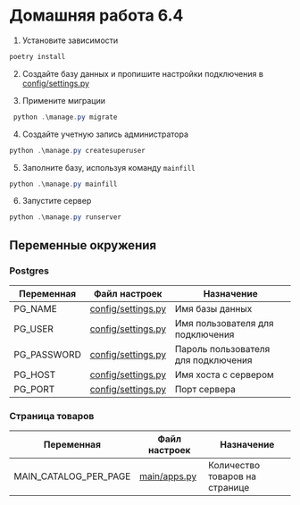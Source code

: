 # Домашняя работа 6.4


1. Установите зависимости

``` PowerShell
poetry install
```

2. Создайте базу данных и пропишите настройки подключения в [config/settings.py](config/settings.py#L86-L93)

3. Примените миграции

``` PowerShell 
 python .\manage.py migrate
```

4. Создайте учетную запись администратора

``` PowerShell
python .\manage.py createsuperuser
```

5. Заполните базу, используя команду `mainfill`

``` PowerShell
python .\manage.py mainfill
```

6. Запустите сервер
``` PowerShell
python .\manage.py runserver
```

## Переменные окружения

### Postgres

| Переменная  | Файл настроек                            | Назначение                          |
|-------------|------------------------------------------|-------------------------------------|
| PG_NAME     | [config/settings.py](config/settings.py) | Имя базы данных                     |
| PG_USER     | [config/settings.py](config/settings.py) | Имя пользователя для подключения    |
| PG_PASSWORD | [config/settings.py](config/settings.py) | Пароль пользователя для подключения |
| PG_HOST     | [config/settings.py](config/settings.py) | Имя хоста с сервером                |
| PG_PORT     | [config/settings.py](config/settings.py) | Порт сервера                        |


### Страница товаров

| Переменная            | Файл настроек                | Назначение                     |
|-----------------------|------------------------------|--------------------------------|
| MAIN_CATALOG_PER_PAGE | [main/apps.py](main/apps.py) | Количество товаров на странице |